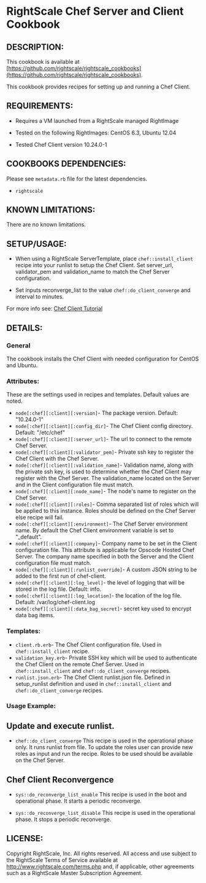 # RightScale Chef Server and Client Cookbook

## DESCRIPTION:

This cookbook is available at [https://github.com/rightscale/rightscale_cookbooks](https://github.com/rightscale/rightscale_cookbooks).

This cookbook provides recipes for setting up and running a Chef Client.

## REQUIREMENTS:

* Requires a VM launched from a RightScale managed RightImage

* Tested on the following RightImages: CentOS 6.3, Ubuntu 12.04

* Tested Chef Client version 10.24.0-1

## COOKBOOKS DEPENDENCIES:

Please see `metadata.rb` file for the latest dependencies.
* `rightscale`

## KNOWN LIMITATIONS:

There are no known limitations.

## SETUP/USAGE:

* When using a RightScale ServerTemplate, place `chef::install_client`
  recipe into your runlist to setup the Chef Client. Set server_url,
  validator_pem and validation_name to match the Chef Server configuration.

* Set inputs reconverge_list to the value `chef::do_client_converge` and
  interval to minutes.

For more info see: [Chef Client Tutorial](
http://support.rightscale.com/ServerTemplates/Infinity/ST/Chef_Client_Beta_\(v13_Infinity\)/Chef_Client_Beta_\(v13_Infinity\)_-_Tutorial)

## DETAILS:

### General

The cookbook installs the Chef Client with needed configuration for CentOS and
Ubuntu.

### Attributes:

These are the settings used in recipes and templates. Default values are noted.
* `node[:chef][:client][:version]`-
  The package version. Default: "10.24.0-1"
* `node[:chef][:client][:config_dir]`-
  The Chef Client config directory. Default: "/etc/chef"
* `node[:chef][:client][:server_url]`-
  The url to connect to the remote Chef Server.
* `node[:chef][:client][:validator_pem]`-
  Private ssh key to register the Chef Client with the Chef Server.
* `node[:chef][:client][:validation_name]`-
  Validation name, along with the private ssh key, is used to determine whether
  the Chef Client may register with the Chef Server. The validation_name
  located on the Server and in the Client configuration file must match.
* `node[:chef][:client][:node_name]`-
  The node's name to register on the Chef Server.
* `node[:chef][:client][:roles]`-
  Comma separated list of roles which will be applied to this instance. Roles
  should be defined on the Chef Server else recipe will fail.
* `node[:chef][:client][:environment]`-
  The Chef Server environment name. By default the Chef Client environment
  variable is set to "_default".
* `node[:chef][:client][:company]`-
  Company name to be set in the Client configuration file. This attribute is
  applicable for Opscode Hosted Chef Server. The company name specified in both
  the Server and the Client configuration file must match.
* `node[:chef][:client][:runlist_override]`-
  A custom JSON string to be added to the first run of chef-client.
* `node[:chef][:client][:log_level]`-
  the level of logging that will be stored in the log file. Default: info.
* `node[:chef][:client][:log_location]`-
  the location of the log file. Default: /var/log/chef-client.log
* `node[:chef][:client][:data_bag_secret]`-
  secret key used to encrypt data bag items.

### Templates:

* `client.rb.erb`-
  The Chef Client configuration file. Used in `chef::install_client` recipe.
* `validation_key.erb`-
  Private SSH key which will be used to authenticate the Chef Client on the
  remote Chef Server. Used in `chef::install_client` and
  `chef::do_client_converge` recipes.
* `runlist.json.erb`-
  The Chef Client runlist.json file. Defined in setup_runlist definition and
  used in `chef::install_client` and `chef::do_client_converge` recipes.

### Usage Example:

## Update and execute runlist.

* `chef::do_client_converge`
  This recipe is used in the operational phase only. It runs runlist from file.
  To update the roles user can provide new roles as input and run the recipe.
  Roles to be used should be available on the Chef Server.

## Chef Client Reconvergence

* `sys::do_reconverge_list_enable`
  This recipe is used in the boot and operational phase. It starts a periodic
  reconverge.

* `sys::do_reconverge_list_disable`
  This recipe is used in the operational phase. It stops a periodic reconverge.

## LICENSE:

Copyright RightScale, Inc. All rights reserved.
All access and use subject to the RightScale Terms of Service available at
http://www.rightscale.com/terms.php and, if applicable, other agreements
such as a RightScale Master Subscription Agreement.
